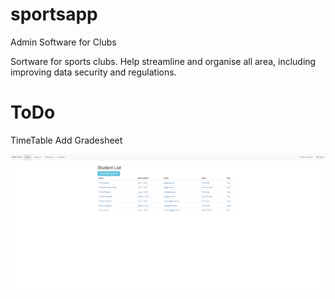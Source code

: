 # sportsapp
Admin Software for Clubs

Sortware for sports clubs. Help streamline and organise all area, including improving data security and regulations. 

# ToDo

TimeTable
Add Gradesheet

![](images/studentlist.PNG)
